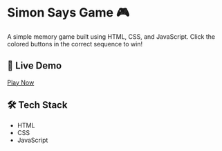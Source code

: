 # Simon Says Game 🎮

A simple memory game built using HTML, CSS, and JavaScript. Click the colored buttons in the correct sequence to win!

## 🔗 Live Demo
[Play Now](https://simon-says-game-ten-swart.vercel.app/)

## 🛠 Tech Stack
- HTML
- CSS
- JavaScript
